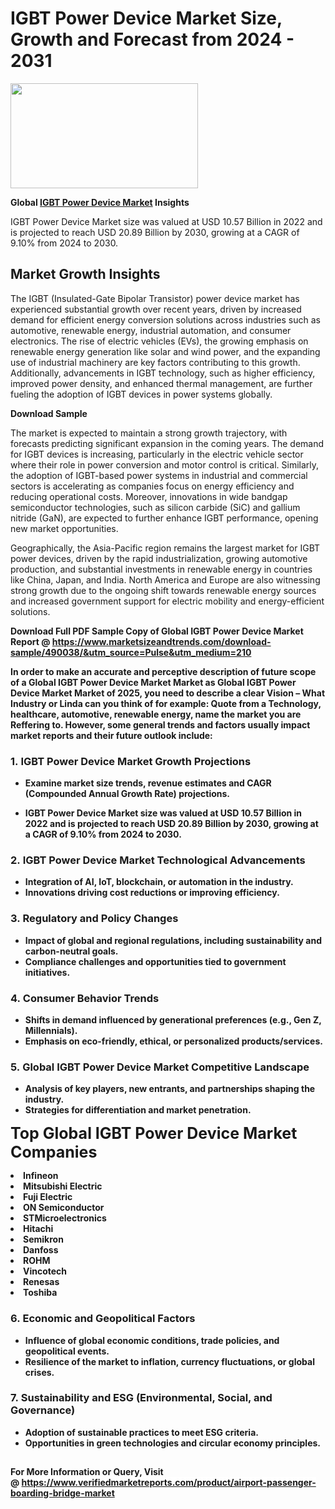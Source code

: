 <H1>IGBT Power Device Market Size, Growth and Forecast from 2024 - 2031</H1><img class="aligncenter size-medium wp-image-584254" src="https://thirdeyenews.in/wp-content/uploads/2024/09/Global-Market-Research-300x168.jpeg" alt="" width="300" height="168" /><p><strong>Global&nbsp;<a href="https://www.marketsizeandtrends.com/download-sample/490038/&amp;utm_source=Pulse&amp;utm_medium=210">IGBT Power Device Market</a> Insights</strong></p><p>IGBT Power Device Market size was valued at USD 10.57 Billion in 2022 and is projected to reach USD 20.89 Billion by 2030, growing at a CAGR of 9.10% from 2024 to 2030.</p><p><h2>Market Growth Insights</h2> <p>The IGBT (Insulated-Gate Bipolar Transistor) power device market has experienced substantial growth over recent years, driven by increased demand for efficient energy conversion solutions across industries such as automotive, renewable energy, industrial automation, and consumer electronics. The rise of electric vehicles (EVs), the growing emphasis on renewable energy generation like solar and wind power, and the expanding use of industrial machinery are key factors contributing to this growth. Additionally, advancements in IGBT technology, such as higher efficiency, improved power density, and enhanced thermal management, are further fueling the adoption of IGBT devices in power systems globally.</p> <p><strong>Download Sample</strong></p> <p>The market is expected to maintain a strong growth trajectory, with forecasts predicting significant expansion in the coming years. The demand for IGBT devices is increasing, particularly in the electric vehicle sector where their role in power conversion and motor control is critical. Similarly, the adoption of IGBT-based power systems in industrial and commercial sectors is accelerating as companies focus on energy efficiency and reducing operational costs. Moreover, innovations in wide bandgap semiconductor technologies, such as silicon carbide (SiC) and gallium nitride (GaN), are expected to further enhance IGBT performance, opening new market opportunities.</p> <p>Geographically, the Asia-Pacific region remains the largest market for IGBT power devices, driven by the rapid industrialization, growing automotive production, and substantial investments in renewable energy in countries like China, Japan, and India. North America and Europe are also witnessing strong growth due to the ongoing shift towards renewable energy sources and increased government support for electric mobility and energy-efficient solutions.</p> <p><strong></p><p><span class=""><strong>Download Full PDF Sample Copy of Global IGBT Power Device Market Report</strong> @ <a href="https://www.marketsizeandtrends.com/download-sample/490038/&amp;utm_source=Pulse&amp;utm_medium=210" target="_blank">https://www.marketsizeandtrends.com/download-sample/490038/&amp;utm_source=Pulse&amp;utm_medium=210</a></span></p><p>In order to make an accurate and perceptive description of future scope of a Global&nbsp;IGBT Power Device Market Market as Global&nbsp;IGBT Power Device Market Market of 2025, you need to describe a clear Vision &ndash; What Industry or Linda can you think of for example: Quote from a Technology, healthcare, automotive, renewable energy, name the market you are Reffering to. However, some general trends and factors usually impact market reports and their future outlook include:</p><h3>1.&nbsp;<strong>IGBT Power Device Market Growth Projections</strong></h3><ul><li>Examine market size trends, revenue estimates and CAGR (Compounded Annual Growth Rate) projections.</li><li><p>IGBT Power Device Market size was valued at USD 10.57 Billion in 2022 and is projected to reach USD 20.89 Billion by 2030, growing at a CAGR of 9.10% from 2024 to 2030.</p></li></ul><h3>2.&nbsp;<strong>IGBT Power Device Market Technological Advancements</strong></h3><ul><li>Integration of AI, IoT, blockchain, or automation in the industry.</li><li>Innovations driving cost reductions or improving efficiency.</li></ul><h3>3.&nbsp;<strong>Regulatory and Policy Changes</strong></h3><ul><li>Impact of global and regional regulations, including sustainability and carbon-neutral goals.</li><li>Compliance challenges and opportunities tied to government initiatives.</li></ul><h3>4.&nbsp;<strong>Consumer Behavior Trends</strong></h3><ul><li>Shifts in demand influenced by generational preferences (e.g., Gen Z, Millennials).</li><li>Emphasis on eco-friendly, ethical, or personalized products/services.</li></ul><h3>5.&nbsp;<strong>Global IGBT Power Device Market Competitive Landscape</strong></h3><ul><li>Analysis of key players, new entrants, and partnerships shaping the industry.</li><li>Strategies for differentiation and market penetration.</li></ul><p data-pm-slice="1 1 []"><span style="color: inherit; font-family: inherit; font-size: 25px;">Top Global IGBT Power Device Market Companies</span></p><div class="" data-test-id=""><p><li>Infineon</li><li> Mitsubishi Electric</li><li> Fuji Electric</li><li> ON Semiconductor</li><li> STMicroelectronics</li><li> Hitachi</li><li> Semikron</li><li> Danfoss</li><li> ROHM</li><li> Vincotech</li><li> Renesas</li><li> Toshiba</li></p></div><h3>6.&nbsp;<strong>Economic and Geopolitical Factors</strong></h3><ul><li>Influence of global economic conditions, trade policies, and geopolitical events.</li><li>Resilience of the market to inflation, currency fluctuations, or global crises.</li></ul><h3>7.&nbsp;<strong>Sustainability and ESG (Environmental, Social, and Governance)</strong></h3><ul><li>Adoption of sustainable practices to meet ESG criteria.</li><li>Opportunities in green technologies and circular economy principles.</li></ul><h2><strong style="font-size: 14px;">For More Information or Query, Visit @&nbsp;</strong><a style="background-color: #ffffff; font-size: 14px;" href="https://www.marketsizeandtrends.com/report/igbt-power-device-market/" target="_blank">https://www.verifiedmarketreports.com/product/airport-passenger-boarding-bridge-market</a></h2>
